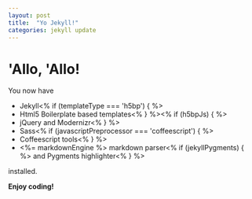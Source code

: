 ```yaml
---
layout: post
title:  "Yo Jekyll!"
categories: jekyll update
---
```


# 'Allo, 'Allo!

You now have

- Jekyll<% if (templateType === 'h5bp') { %>
- Html5 Boilerplate based templates<% } %><% if (h5bpJs) { %>
- jQuery and Modernizr<% } %>
- Sass<% if (javascriptPreprocessor === 'coffeescript') { %>
- Coffeescript tools<% } %>
- <%= markdownEngine %> markdown parser<% if (jekyllPygments) { %> and Pygments highlighter<% } %>

installed.

**Enjoy coding!**
